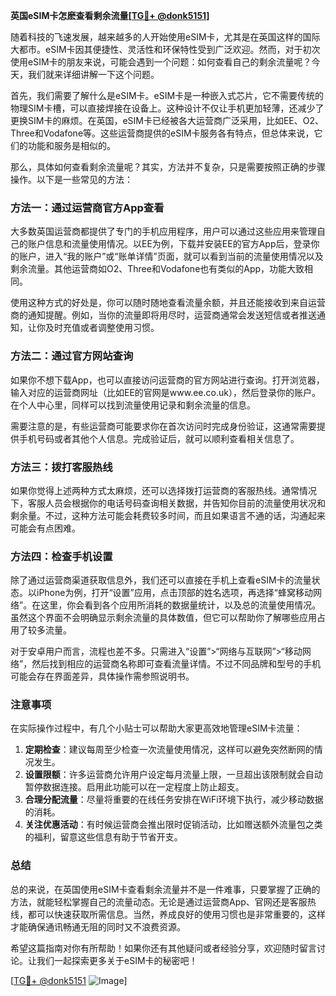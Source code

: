 **英国eSIM卡怎麽查看剩余流量[[TG💪+ @donk5151](https://t.me/s/donk5151)]**

随着科技的飞速发展，越来越多的人开始使用eSIM卡，尤其是在英国这样的国际大都市。eSIM卡因其便捷性、灵活性和环保特性受到广泛欢迎。然而，对于初次使用eSIM卡的朋友来说，可能会遇到一个问题：如何查看自己的剩余流量呢？今天，我们就来详细讲解一下这个问题。

首先，我们需要了解什么是eSIM卡。eSIM卡是一种嵌入式芯片，它不需要传统的物理SIM卡槽，可以直接焊接在设备上。这种设计不仅让手机更加轻薄，还减少了更换SIM卡的麻烦。在英国，eSIM卡已经被各大运营商广泛采用，比如EE、O2、Three和Vodafone等。这些运营商提供的eSIM卡服务各有特点，但总体来说，它们的功能和服务是相似的。

那么，具体如何查看剩余流量呢？其实，方法并不复杂，只是需要按照正确的步骤操作。以下是一些常见的方法：

### 方法一：通过运营商官方App查看

大多数英国运营商都提供了专门的手机应用程序，用户可以通过这些应用来管理自己的账户信息和流量使用情况。以EE为例，下载并安装EE的官方App后，登录你的账户，进入“我的账户”或“账单详情”页面，就可以看到当前的流量使用情况以及剩余流量。其他运营商如O2、Three和Vodafone也有类似的App，功能大致相同。

使用这种方式的好处是，你可以随时随地查看流量余额，并且还能接收到来自运营商的通知提醒。例如，当你的流量即将用尽时，运营商通常会发送短信或者推送通知，让你及时充值或者调整使用习惯。

### 方法二：通过官方网站查询

如果你不想下载App，也可以直接访问运营商的官方网站进行查询。打开浏览器，输入对应的运营商网址（比如EE的官网是www.ee.co.uk），然后登录你的账户。在个人中心里，同样可以找到流量使用记录和剩余流量的信息。

需要注意的是，有些运营商可能要求你在首次访问时完成身份验证，这通常需要提供手机号码或者其他个人信息。完成验证后，就可以顺利查看相关信息了。

### 方法三：拨打客服热线

如果你觉得上述两种方式太麻烦，还可以选择拨打运营商的客服热线。通常情况下，客服人员会根据你的电话号码查询相关数据，并告知你目前的流量使用状况和剩余量。不过，这种方法可能会耗费较多时间，而且如果语言不通的话，沟通起来可能会有点困难。

### 方法四：检查手机设置

除了通过运营商渠道获取信息外，我们还可以直接在手机上查看eSIM卡的流量状态。以iPhone为例，打开“设置”应用，点击顶部的姓名选项，再选择“蜂窝移动网络”。在这里，你会看到各个应用所消耗的数据量统计，以及总的流量使用情况。虽然这个界面不会明确显示剩余流量的具体数值，但它可以帮助你了解哪些应用占用了较多流量。

对于安卓用户而言，流程也差不多。只需进入“设置”>“网络与互联网”>“移动网络”，然后找到相应的运营商名称即可查看流量详情。不过不同品牌和型号的手机可能会存在界面差异，具体操作需参照说明书。

### 注意事项

在实际操作过程中，有几个小贴士可以帮助大家更高效地管理eSIM卡流量：

1. **定期检查**：建议每周至少检查一次流量使用情况，这样可以避免突然断网的情况发生。
2. **设置限额**：许多运营商允许用户设定每月流量上限，一旦超出该限制就会自动暂停数据连接。启用此功能可以在一定程度上防止超支。
3. **合理分配流量**：尽量将重要的在线任务安排在WiFi环境下执行，减少移动数据的消耗。
4. **关注优惠活动**：有时候运营商会推出限时促销活动，比如赠送额外流量包之类的福利，留意这些信息有助于节省开支。

### 总结

总的来说，在英国使用eSIM卡查看剩余流量并不是一件难事，只要掌握了正确的方法，就能轻松掌握自己的流量动态。无论是通过运营商App、官网还是客服热线，都可以快速获取所需信息。当然，养成良好的使用习惯也是非常重要的，这样才能确保通讯畅通无阻的同时又不浪费资源。

希望这篇指南对你有所帮助！如果你还有其他疑问或者经验分享，欢迎随时留言讨论。让我们一起探索更多关于eSIM卡的秘密吧！

[[TG💪+ @donk5151](https://t.me/s/donk5151) ![Image](https://i.postimg.cc/rwNCRYN7/Snipaste-2025-04-30-17-27-05.png)]